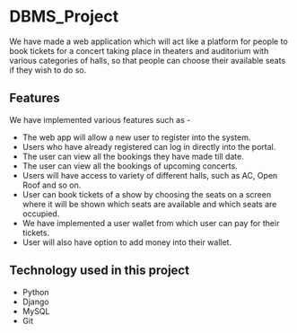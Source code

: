# DBMS_Project
We have made  a web application which will act like a platform for people to book
tickets for a concert taking place in theaters and auditorium with various categories of halls, so that
people can choose their available seats if they wish to do so.

## Features
We have implemented various features such as -
- The web app will allow a new user to register into the system.
- Users who have already registered can log in directly into the portal.
- The user can view all the bookings they have made till date.
- The user can view all the bookings of upcoming concerts.
- Users will have access to variety of different halls, such as AC, Open Roof and so on.
- User can book tickets of a show by choosing the seats on a screen where it will be shown which seats are available and which seats are occupied.
- We have implemented a user wallet from which user can pay for their tickets.
- User will also have option to add money into their wallet.

## Technology used in this project
- Python
- Django
- MySQL
- Git
